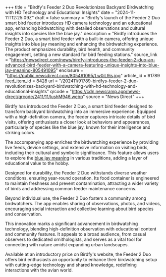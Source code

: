 +++
title = "Birdfy's Feeder 2 Duo Revolutionizes Backyard Birdwatching with HD Technology and Educational Insights"
date = "2024-11-11T12:25:09Z"
draft = false
summary = "Birdfy's launch of the Feeder 2 Duo smart bird feeder introduces HD camera technology and an educational app, enhancing birdwatching with detailed observations and cultural insights into species like the blue jay."
description = "Birdfy introduces the Feeder 2 Duo, a smart bird feeder with a built-in camera, offering unique insights into blue jay meaning and enhancing the birdwatching experience. The product emphasizes durability, bird health, and community engagement, setting a new standard for bird feeding stations."
source_link = "https://newsdirect.com/news/birdfy-introduces-the-feeder-2-duo-an-advanced-bird-feeder-with-a-camera-featuring-unique-insights-into-blue-jay-meaning-805491095"
enclosure = "https://public.newsdirect.com/805491095/Lw0iL9is.jpg"
article_id = 91789
feed_item_id = 8428
url = "/202411/91789-birdfys-feeder-2-duo-revolutionizes-backyard-birdwatching-with-hd-technology-and-educational-insights"
qrcode = "https://cdn.newsramp.app/news-direct/qrcode/2411/11/lushM946.webp"
source = "News Direct"
+++

<p>Birdfy has introduced the Feeder 2 Duo, a smart bird feeder designed to transform backyard birdwatching into an immersive experience. Equipped with a high-definition camera, the feeder captures intricate details of bird visits, offering enthusiasts a closer look at behaviors and appearances, particularly of species like the blue jay, known for their intelligence and striking colors.</p><p>The accompanying app enriches the birdwatching experience by providing live feeds, device settings, and extensive information on visiting birds, including their cultural and symbolic significance. This feature allows users to explore the <a href="https://example.com" rel="nofollow" target="_blank">blue jay meaning</a> in various traditions, adding a layer of educational value to the hobby.</p><p>Designed for durability, the Feeder 2 Duo withstands diverse weather conditions, ensuring year-round operation. Its food container is engineered to maintain freshness and prevent contamination, attracting a wider variety of birds and addressing common feeder maintenance concerns.</p><p>Beyond individual use, the Feeder 2 Duo fosters a community among birdwatchers. The app enables sharing of observations, photos, and videos, encouraging social interaction and collective learning about bird species and conservation.</p><p>This innovation marks a significant advancement in birdwatching technology, blending high-definition observation with educational content and community features. It appeals to a broad audience, from casual observers to dedicated ornithologists, and serves as a vital tool for connecting with nature amidst expanding urban landscapes.</p><p>Available at an introductory price on Birdfy's website, the Feeder 2 Duo offers bird enthusiasts an opportunity to enhance their birdwatching setup with cutting-edge technology and shared knowledge, redefining interactions with the avian world.</p>